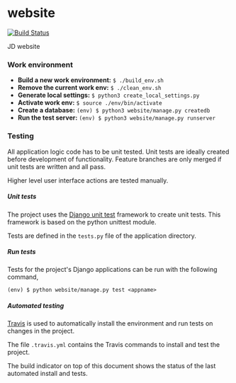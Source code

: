 website
=======
[![Build Status](https://travis-ci.org/jonge-democraten/website.svg?branch=master)](https://travis-ci.org/jonge-democraten/website)

JD website

### Work environment
 * **Build a new work environment:** `$ ./build_env.sh`
 * **Remove the current work env:** `$ ./clean_env.sh`
 * **Generate local settings:** `$ python3 create_local_settings.py`
 * **Activate work env:** `$ source ./env/bin/activate`
 * **Create a database:** `(env) $ python3 website/manage.py createdb`
 * **Run the test server:** `(env) $ python3 website/manage.py runserver`
 
### Testing 
All application logic code has to be unit tested. Unit tests are ideally created before development of functionality. Feature branches are only merged if unit tests are written and all pass. 

Higher level user interface actions are tested manually. 

##### Unit tests
The project uses the [Django unit test](https://docs.djangoproject.com/en/dev/topics/testing/overview/) framework to create unit tests. 
This framework is based on the python unittest module. 

Tests are defined in the `tests.py` file of the application directory. 

##### Run tests
Tests for the project's Django applications can be run with the following command, 

`(env) $ python website/manage.py test <appname>`

##### Automated testing
[Travis](https://travis-ci.org/jonge-democraten/website) is used to automatically install the environment and run tests on changes in the project. 

The file `.travis.yml` contains the Travis commands to install and test the project.

The build indicator on top of this document shows the status of the last automated install and tests.
